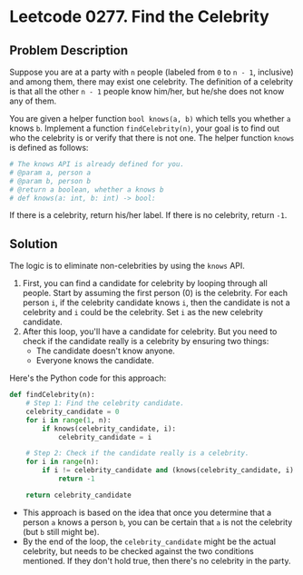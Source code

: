 # Leetcode 0277. Find the Celebrity

## Problem Description
Suppose you are at a party with `n` people (labeled from `0` to `n - 1`, inclusive) and among them, there may exist one celebrity. The definition of a celebrity is that all the other `n - 1` people know him/her, but he/she does not know any of them.

You are given a helper function `bool knows(a, b)` which tells you whether `a` knows `b`. Implement a function `findCelebrity(n)`, your goal is to find out who the celebrity is or verify that there is not one. The helper function `knows` is defined as follows:

```python
# The knows API is already defined for you.
# @param a, person a
# @param b, person b
# @return a boolean, whether a knows b
# def knows(a: int, b: int) -> bool:

```

If there is a celebrity, return his/her label. If there is no celebrity, return `-1`.

## Solution
The logic is to eliminate non-celebrities by using the `knows` API.

1. First, you can find a candidate for celebrity by looping through all people. Start by assuming the first person (0) is the celebrity. For each person `i`, if the celebrity candidate knows `i`, then the candidate is not a celebrity and `i` could be the celebrity. Set `i` as the new celebrity candidate.
2. After this loop, you'll have a candidate for celebrity. But you need to check if the candidate really is a celebrity by ensuring two things:
    - The candidate doesn't know anyone.
    - Everyone knows the candidate.

Here's the Python code for this approach:

```python
def findCelebrity(n):
    # Step 1: Find the celebrity candidate.
    celebrity_candidate = 0
    for i in range(1, n):
        if knows(celebrity_candidate, i):
            celebrity_candidate = i

    # Step 2: Check if the candidate really is a celebrity.
    for i in range(n):
        if i != celebrity_candidate and (knows(celebrity_candidate, i) or not knows(i, celebrity_candidate)):
            return -1

    return celebrity_candidate

```

- This approach is based on the idea that once you determine that a person `a` knows a person `b`, you can be certain that `a` is not the celebrity (but `b` still might be).
- By the end of the loop, the `celebrity_candidate` might be the actual celebrity, but needs to be checked against the two conditions mentioned. If they don't hold true, then there's no celebrity in the party.